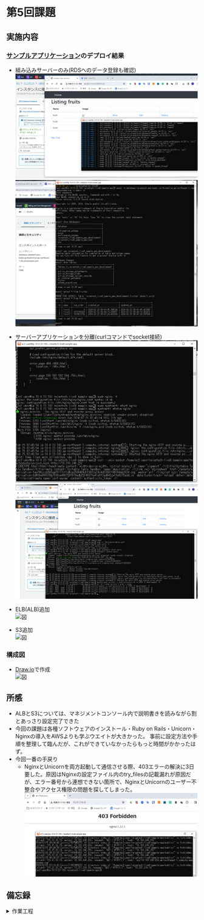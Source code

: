 # 第5回課題

## 実施内容

### [サンプルアプリケーション](https://github.com/yuta-ushijima/raisetech-live8-sample-app)のデプロイ結果

- 組み込みサーバーのみ\(RDSへのデータ登録も確認\)  
  ![図](images_lec5/fruit_db_enbded.PNG)  
  ![図](images_lec5/check_RDS_table.PNG)  
- サーバーアプリケーションを分離\(curlコマンドでsocket接続\)  
  ![図](images_lec5/curl_socket_nginx.PNG)  
  ![図](images_lec5/start_status_nginx_unicorn.PNG)  

- ELB(ALB)追加  
  ![図](images_lec5/.PNG)  
- S3追加  
  ![図](images_lec5/.PNG)  

### 構成図

- [Draw.io](https://app.diagrams.net/)で作成  
  ![図](images_lec5/.PNG)

## 所感

- ALBとS3については、マネジメントコンソール内で説明書きを読みながら割とあっさり設定完了できた
- 今回の課題は各種ソフトウェアのインストール・Ruby on Rails・Unicorn・Nginxの導入をAWSよりも学ぶウエイトが大きかった。 事前に設定方法や手順を整理して臨んだが、これができていなかったらもっと時間がかかったはず。
- 今回一番の手戻り
    - NginxとUnicornを両方起動して通信させる際、403エラーの解決に3日要した。原因はNginxの設定ファイル内のtry_filesの記載漏れが原因だが、エラー番号から連想できない箇所で、NginxとUnicornのユーザー不整合やアクセス権限の問題を探してしまった。
      ![図](images_lec5/forbidden_by_tryfiles.PNG)


## 備忘録

<details>
<summary>作業工程</summary>

1. EC2にSSHで接続  
   ![図](images_lec5/ssh.PNG)  
2. yumの最新化  
   ![図](/images_lec5/sudo_yum_update.PNG)  

    ```
    sudo yum update
    ```

3. MariaDBのアンインストール
- MariaDBがインストールされていることを確認  
  ![図](images_lec5/yum_installed_mariadb.PNG)  

  ```
  yum list installed | grep mariadb
  ```

- MariaDBの削除\(-yオプションで確認省略\)  
  ![図](images_lec5/mariadb_list_remove.PNG)  

  ```
  sudo yum remove -y mariadb-*
  ```

4. インストール
- git  
  ![図](images_lec5/install_git.PNG)  

  ```
  sudo yum install git  
  ```

- ruby 3.1.2  
    - GPG取得\(GNU Privacy Guard：公開鍵\)・RVMインストール  
      ![図](images_lec5/RVM_GPGkey.PNG)  
      
      ```
      gpg2 --keyserver keyserver.ubuntu.com --recv-keys 409B6B1796C275462A1703113804BB82D39DC0E3 7D2BAF1CF37B13E2069D6956105BD0E739499BDB
      curl -sSL https://get.rvm.io | bash -s stable
      ```

    - Rubyのインストール・設定反映・デフォルト設定  
      ![図](images_lec5/source_RVM.PNG)  
      ![図](images_lec5/use_version_RVM.PNG)  

      ```
      source /home/ec2-user/.rvm/scripts/rvm
      rvm use --default 3.1.2
      source ~/.bash_profile
      ruby -v
      ```

- Bundler 2.3.14  
  ![図](images_lec5/installBundler.PNG)  

  ```
  gem install bundler -v 2.3.14
  bundler -v
  ```

- Rails 7.0.4  
  ![図](images_lec5/installRails.PNG)  

  ```
  gem install rails -v 7.0.4
  rails -v
  ```

- Node v17.9.1  
  ![図](images_lec5/installNVM.PNG)  
  ![図](images_lec5/use_version_Node.PNG)  

  ```
  curl -o- https://raw.githubusercontent.com/nvm-sh/nvm/v0.39.5/install.sh | bash
  . ~/.nvm/nvm.sh
  nvm -v
  nvm install 17.9.1
  nvm use 17.9.1
  node -v
  ```

- yarn 1.22.19  
  ![図](images_lec5/install_use_version_Yarn.PNG)  

  ```
  npm install -g yarn@1.22.19
  yarn -v
  ```

- MySQL  
    - インストール\(参考：[リンク](https://github.com/MasatoshiMizumoto/raisetech_documents/blob/main/aws/docs/install_mysql_on_cloud9_amazon_linux_2.md)\)  
      ![図](images_lec5/installMySQL1.PNG)  
      ![図](images_lec5/installMySQL2.PNG)  

      ```
      curl -fsSL https://raw.githubusercontent.com/MasatoshiMizumoto/raisetech_documents/main/aws/scripts/mysql_amazon_linux_2.sh | sh
      yum list installed | grep mysql
      ```

    - MySQLの起動・停止・状態確認  
      ![図](images_lec5/statusMySQL.PNG)  

      ```
      sudo systemctl start mysqld
      ```

      ```
      sudo service mysqld stop
      ```

      ```
      systemctl status mysqld.service
      ```

5. サンプルアプリケーションのクローン  
   ![図](images_lec5/git_clone.PNG)  

    ```
    git clone https://github.com/yuta-ushijima/raisetech-live8-sample-app.git
    ```

6. サンプルアプリケーションの環境設定と起動

- database.ymlの作成\(サンプルファイルからコピー\)  
  ![図](images_lec5/copy_database_yml.PNG)  

  ```
  cp config/database.yml.sample config/database.yml
  ```

- database.ymlの編集  
  ![図](images_lec5/vi_command_edit.PNG)  

  ```
  default: &default
  adapter: mysql2
  encoding: utf8mb4
  pool: <%= ENV.fetch("RAILS_MAX_THREADS") { 5 } %>
  username: RDSのユーザー名
  password: RDSのパスワード
  host: RDSのエンドポイント
  ```

- 環境構築  
  ![図](images_lec5/setupDatabase.PNG)  

  ```
  bin/setup
  ```

- アプリケーションサーバーの起動  
  ![図](images_lec5/bin_dev.PNG)  

  ```
  bin/dev
  ```

- EC2のインバウンドルールで3000番ポート追加  
  ![図](images_lec5/EC2_SG_add_port3000.PNG)  

7. Web サーバー\(Nginx\)とAP サーバー\(Unicorn\)の設定

- Unicornのインストール

  :::note warn
  組み込みサーバーによる起動成功を確認後に着手
  :::

    - Gemfileに以下コードが記載されていることを確認

      ```ruby:Gemfile
      gem 'unicorn'
      ```

    - インストールコマンド実行
      ![図](images_lec5/install_bundle_unicorn.PNG)  

      ```
      bundle install
      ```

- 設定用ファイルの作成・編集  
  [`unicorn.rb`](https://github.com/herokaijp/devcenter/wiki/Rails-unicorn#%E8%A8%AD%E5%AE%9A)を編集し、sockteファイル・pidファイルの保存先を見直し  
  ![図](images_lec5/update_pid_socket_folder.PNG)  

  ```
  vi config/unicorn.rb
  ```

- Unicornの起動・停止・状態確認  
  :::note info
  起動時に\-pオプションでポート番号指定、\-Eオプションで環境指定\(`deveopment`は開発環境、`production`は本番環境\)、-Dオプションでデーモン\(常駐\)プロセス  
  :::

  ```
  bundle exec unicorn -c config/unicorn.rb -p 3000 -E development -D
  ```

  ```
  kill -QUIT `cat tmp/pids/unicorn.pid`
  ```

  :::note warn
  pidファイルの保管場所にパスを修正しないと、pidファイルが無い旨のエラーが出て停止できない  
  :::

  ```
  ps -ef | grep unicorn | grep -v grep
  ```

  ![図](images_lec5/start_status_unicorn.PNG)

  エラー時は以下を確認
  ![図](images_lec5/error_RDS_not_activate1.PNG)
  ![図](images_lec5/error_RDS_not_activate2.PNG)
  
  ```
  cat log/unicorn.log
  ```

  Unicorn起動し動作確認  
  ![図](images_lec5/fruit_db_unicorn.PNG)

  ```
  curl --unix-socket /home/ec2-user/raisetech-live8-sample-app/tmp/sockets/unicorn.sock http://\(パブリックIPアドレス\)
  ```

- Nginxのインストール

  :::note warn
  Unicorn使用し起動成功を確認後に着手
  :::

  - インストールコマンドの確認  
    ![図](images_lec5/AWS_extras.PNG)  
    ![図](images_lec5/AWS_extras_enable_nginx.PNG)

    ```
    amazon-linux-extras | grep "nginx"
    sudo amazon-linux-extras enable nginx1
    ```

  - インストールコマンドの実行  
    ![図](images_lec5/install_nginx.PNG)  

    ````
    sudo yum clean metadata
    sudo yum install nginx
    nginx -v
    ```

- 設定用ファイルの作成・編集・内容チェック  
  ![図](images_lec5/.PNG)

  ```
  sudo cp -a /etc/nginx/nginx.conf /etc/nginx/nginx.conf.sample
  sudo vi /etc/nginx/nginx.conf
  sudo nginx -t
  ```

  `local@unicorn`の記述の中に`proxy_set_header`がないと以下エラー  
    ![図](images_lec5/error_proxy_set.PNG)  

  `server`の記述の中に`try_files`がないと以下エラー  
    ![図](images_lec5/error_try_files.PNG)  


- Nginxのの起動・停止・状態確認
  ![図](images_lec5/start_status_nginx_only.PNG)
  ![図](images_lec5/test_status_start_nginx.PNG)
  ![図](images_lec5/ps_aux_unicorn_nginx.PNG)

  ```
  sudo systemctl start nginx
  ```

  ```
  sudo systemctl stop nginx
  ```

  ```
  systemctl status nginx
  ps aux | grep nginx
  ```

  EC2インスタンス起動時とあわせた自動起動ON/OFF

  ```
  sudo systemctl enable nginx
  sudo systemctl disable nginx
  ```

  エラー時は以下を確認

  ```
  sudo cat /var/log/nginx/error.log
  ```

- `config/environments/development.rb`の設定変更後、CSS有効化のため以下コマンド実行  
  ![図](images_lec5/css_enhance.PNG)  

  ```
  bin/rails assets:precompile  
  ```

- EC2のインバウンドルールに80番ポート追加  
  ![図](images_lec5/SGupdated.PNG)  

8. ALBの設定★ここから

- ALB用のセキュリティグループの設定  
  ![図](images_lec5/.PNG)  

- ALBの設定  
  ![図](images_lec5/.PNG)  

- ターゲットグループの設定とヘルスチェック\(要アプリ起動\)  
  ![図](images_lec5/.PNG)  

9. S3の設定

- S3の作成   
  ![図](images_lec5/.PNG)  

- IAMユーザーの作成\(S3アクセス用\)  
    - S3FullAccess権限付与  
      ![図](images_lec5/.PNG)  

    - access_keyとsecret_access_keyを取得  
      ![図](images_lec5/.PNG)

- EC2にS3接続用のIAMロールを作成して付与
    - IAMロールを作成しS3FullAccess権限付与  
      ![図](images_lec5/.PNG)

    - EC2にIAMロール付与  
      ![図](images_lec5/.PNG)

- Unicornの設定ファイル編集
    - `Gemfile`の設定変更\(要すれば\)
      ![図](images_lec5/.PNG)

   ```
   gem 'aws-sdk-s3', require: false
   ```

    - `config/storage.yml`の設定変更  
      ![図](images_lec5/.PNG)

      ```
      service: S3
      region: <バケットのリージョン>
      bucket: <バケットの名称>
      access_key_id: <%= Rails.application.credentials.dig(:aws, :access_key_id) %>
      secret_access_key: <%= Rails.application.credentials.dig(:aws, :secret_access_key) %>
      ```

    - S3アクセス用のIAMユーザーのaccess_keyとsecret_access_keyを登録  
      ![図](images_lec5/.PNG)

      ```
      EDITOR=vi rails credentials:edit
      access_key: AKIAU6GD2LHROIZJIP4O
      secret_access_key: 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
      ```

        - 次のエラーメッセージが出たので、古い`credentials.yml.enc`をリネームして退避し、`config/master.key`、`credentials.yml.enc`を新しく作成  
          `create  config/master.key`  
          `Couldn't decrypt config/credentials.yml.enc. Perhaps you passed the wrong key?`
          ![図](images_lec5/.PNG)

          ```
          mv config/credentials.yml.enc config/credentials_old.yml.enc
          touch config/master.key
          ```

    - `config/environments/development.rb`の設定変更  
      ![図](images_lec5/.PNG)

      ```
      config.active_storage.service = :amazon
      ```

- EC2、Nginx、Unicorn、RDSを起動して動作確認  
  ![図](images_lec5/.PNG)

  </details>
